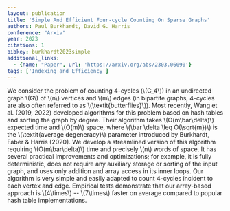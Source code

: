 ```yaml
---
layout: publication
title: 'Simple And Efficient Four-cycle Counting On Sparse Graphs'
authors: Paul Burkhardt, David G. Harris
conference: "Arxiv"
year: 2023
citations: 1
bibkey: burkhardt2023simple
additional_links:
  - {name: "Paper", url: 'https://arxiv.org/abs/2303.06090'}
tags: ['Indexing and Efficiency']
---
```

We consider the problem of counting 4-cycles (\\(C_4\\)) in an undirected graph
\\(G\\) of \\(n\\) vertices and \\(m\\) edges (in bipartite graphs, 4-cycles are also often
referred to as \\(\textit\{butterflies\}\\)). Most recently, Wang et al. (2019, 2022)
developed algorithms for this problem based on hash tables and sorting the
graph by degree. Their algorithm takes \\(O(m\bar\delta)\\) expected time and
\\(O(m)\\) space, where \\(\bar \delta \leq O(\sqrt\{m\})\\) is the \\(\textit\{average
degeneracy\}\\) parameter introduced by Burkhardt, Faber \& Harris (2020). We
develop a streamlined version of this algorithm requiring \\(O(m\bar\delta)\\) time
and precisely \\(n\\) words of space. It has several practical improvements and
optimizations; for example, it is fully deterministic, does not require any
auxiliary storage or sorting of the input graph, and uses only addition and
array access in its inner loops.
  Our algorithm is very simple and easily adapted to count 4-cycles incident to
each vertex and edge. Empirical tests demonstrate that our array-based approach
is \\(4\times\\) -- \\(7\times\\) faster on average compared to popular hash table
implementations.
